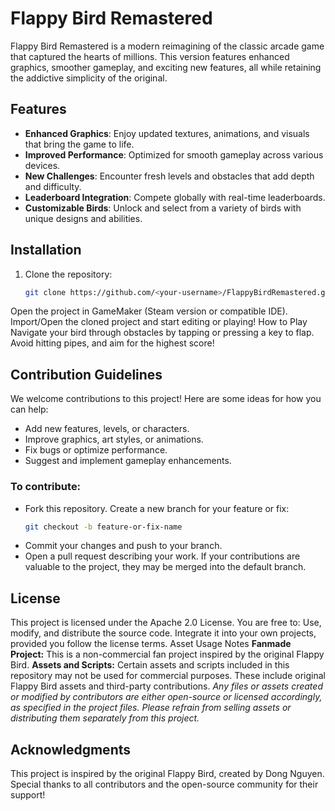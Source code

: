 # Flappy Bird Remastered

Flappy Bird Remastered is a modern reimagining of the classic arcade game that captured the hearts of millions. This version features enhanced graphics, smoother gameplay, and exciting new features, all while retaining the addictive simplicity of the original.

## Features

- **Enhanced Graphics**: Enjoy updated textures, animations, and visuals that bring the game to life.
- **Improved Performance**: Optimized for smooth gameplay across various devices.
- **New Challenges**: Encounter fresh levels and obstacles that add depth and difficulty.
- **Leaderboard Integration**: Compete globally with real-time leaderboards.
- **Customizable Birds**: Unlock and select from a variety of birds with unique designs and abilities.

## Installation

1. Clone the repository:
   ```bash
   git clone https://github.com/<your-username>/FlappyBirdRemastered.git
Open the project in GameMaker (Steam version or compatible IDE).
Import/Open the cloned project and start editing or playing!
How to Play
Navigate your bird through obstacles by tapping or pressing a key to flap. Avoid hitting pipes, and aim for the highest score!

## Contribution Guidelines
We welcome contributions to this project! Here are some ideas for how you can help:

- Add new features, levels, or characters.
- Improve graphics, art styles, or animations.
- Fix bugs or optimize performance.
- Suggest and implement gameplay enhancements.

### To contribute:

- Fork this repository.
Create a new branch for your feature or fix:
   ```bash
   git checkout -b feature-or-fix-name
- Commit your changes and push to your branch.
- Open a pull request describing your work.
If your contributions are valuable to the project, they may be merged into the default branch.

## License
This project is licensed under the Apache 2.0 License. You are free to:
Use, modify, and distribute the source code. Integrate it into your own projects, provided you follow the license terms.
Asset Usage Notes
**Fanmade Project:** This is a non-commercial fan project inspired by the original Flappy Bird.
**Assets and Scripts:** Certain assets and scripts included in this repository may not be used for commercial purposes. These include original Flappy Bird assets and third-party contributions.
_Any files or assets created or modified by contributors are either open-source or licensed accordingly, as specified in the project files.
Please refrain from selling assets or distributing them separately from this project._
## Acknowledgments
This project is inspired by the original Flappy Bird, created by Dong Nguyen. Special thanks to all contributors and the open-source community for their support!

